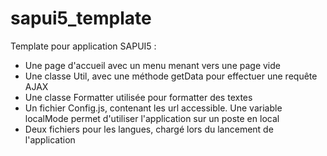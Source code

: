 sapui5_template
===============

Template pour application SAPUI5 :

- Une page d'accueil avec un menu menant vers une page vide
- Une classe Util, avec une méthode getData pour effectuer une requête AJAX
- Une classe Formatter utilisée pour formatter des textes
- Un fichier Config.js, contenant les url accessible. Une variable localMode permet d'utiliser l'application sur un poste en local
- Deux fichiers pour les langues, chargé lors du lancement de l'application

